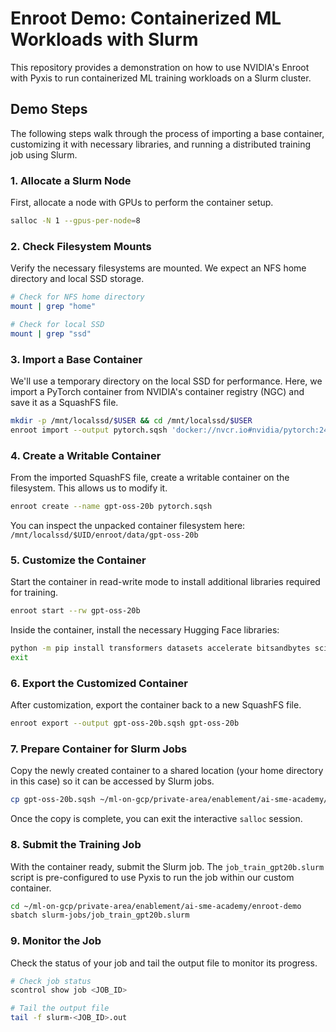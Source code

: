 # Enroot Demo: Containerized ML Workloads with Slurm

This repository provides a demonstration on how to use NVIDIA's Enroot with Pyxis to run containerized ML training workloads on a Slurm cluster.

## Demo Steps

The following steps walk through the process of importing a base container, customizing it with necessary libraries, and running a distributed training job using Slurm.

### 1. Allocate a Slurm Node

First, allocate a node with GPUs to perform the container setup.

```bash
salloc -N 1 --gpus-per-node=8
```

### 2. Check Filesystem Mounts

Verify the necessary filesystems are mounted. We expect an NFS home directory and local SSD storage.

```bash
# Check for NFS home directory
mount | grep "home"

# Check for local SSD
mount | grep "ssd"
```

### 3. Import a Base Container

We'll use a temporary directory on the local SSD for performance. Here, we import a PyTorch container from NVIDIA's container registry (NGC) and save it as a SquashFS file.

```bash
mkdir -p /mnt/localssd/$USER && cd /mnt/localssd/$USER
enroot import --output pytorch.sqsh 'docker://nvcr.io#nvidia/pytorch:24.09-py3'
```

### 4. Create a Writable Container

From the imported SquashFS file, create a writable container on the filesystem. This allows us to modify it.

```bash
enroot create --name gpt-oss-20b pytorch.sqsh
```

You can inspect the unpacked container filesystem here: `/mnt/localssd/$UID/enroot/data/gpt-oss-20b`

### 5. Customize the Container

Start the container in read-write mode to install additional libraries required for training.

```bash
enroot start --rw gpt-oss-20b
```

Inside the container, install the necessary Hugging Face libraries:

```bash
python -m pip install transformers datasets accelerate bitsandbytes scipy sentencepiece huggingface_hub trl
exit
```

### 6. Export the Customized Container

After customization, export the container back to a new SquashFS file.

```bash
enroot export --output gpt-oss-20b.sqsh gpt-oss-20b
```

### 7. Prepare Container for Slurm Jobs

Copy the newly created container to a shared location (your home directory in this case) so it can be accessed by Slurm jobs.

```bash
cp gpt-oss-20b.sqsh ~/ml-on-gcp/private-area/enablement/ai-sme-academy/enroot-demo/containers/
```

Once the copy is complete, you can exit the interactive `salloc` session.

### 8. Submit the Training Job

With the container ready, submit the Slurm job. The `job_train_gpt20b.slurm` script is pre-configured to use Pyxis to run the job within our custom container.

```bash
cd ~/ml-on-gcp/private-area/enablement/ai-sme-academy/enroot-demo
sbatch slurm-jobs/job_train_gpt20b.slurm
```

### 9. Monitor the Job

Check the status of your job and tail the output file to monitor its progress.

```bash
# Check job status
scontrol show job <JOB_ID>

# Tail the output file
tail -f slurm-<JOB_ID>.out
```
